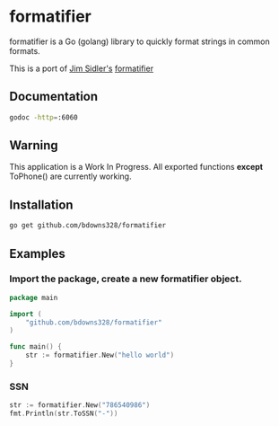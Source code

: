 # formatifier

formatifier is a Go (golang) library to quickly format strings in common formats.

This is a port of [Jim Sidler's](https://github.com/jvsidler) [formatifier](https://github.com/jvsidler/formatifier) 

## Documentation

```bash
godoc -http=:6060
```

## Warning

This application is a Work In Progress.  All exported functions __except__ ToPhone() are currently working.

## Installation

```bash
go get github.com/bdowns328/formatifier
```

## Examples

### Import the package, create a new formatifier object.

```Go
package main

import (
    "github.com/bdowns328/formatifier"
)

func main() {
    str := formatifier.New("hello world")
}
```

### SSN

```Go
str := formatifier.New("786540986")
fmt.Println(str.ToSSN("-"))
```